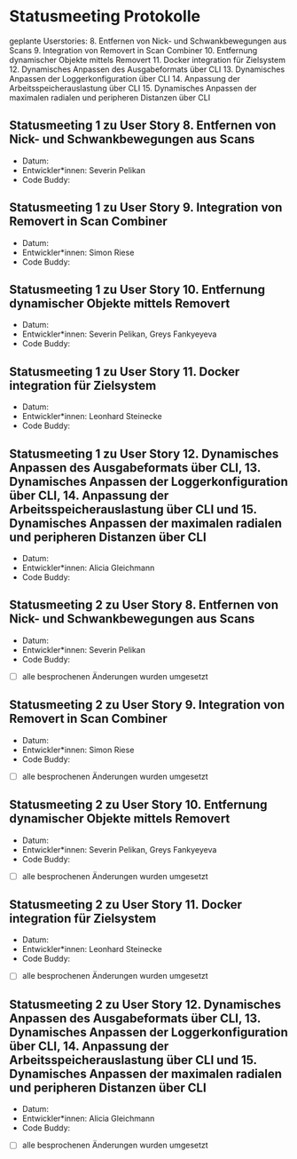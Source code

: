 # Statusmeeting Protokolle

geplante Userstories:
8. Entfernen von Nick- und Schwankbewegungen aus Scans
9. Integration von Removert in Scan Combiner
10. Entfernung dynamischer Objekte mittels Removert
11. Docker integration für Zielsystem 
12. Dynamisches Anpassen des Ausgabeformats über CLI 
13. Dynamisches Anpassen der Loggerkonfiguration über CLI 
14. Anpassung der Arbeitsspeicherauslastung über CLI 
15. Dynamisches Anpassen der maximalen radialen und peripheren Distanzen über CLI

## Statusmeeting 1 zu User Story 8. Entfernen von Nick- und Schwankbewegungen aus Scans
- Datum:
- Entwickler\*innen: Severin Pelikan
- Code Buddy:

## Statusmeeting 1 zu User Story 9. Integration von Removert in Scan Combiner
- Datum:
- Entwickler\*innen: Simon Riese
- Code Buddy:

## Statusmeeting 1 zu User Story 10. Entfernung dynamischer Objekte mittels Removert
- Datum:
- Entwickler\*innen: Severin Pelikan, Greys Fankyeyeva
- Code Buddy:

## Statusmeeting 1 zu User Story 11. Docker integration für Zielsystem 
- Datum:
- Entwickler\*innen: Leonhard Steinecke
- Code Buddy:

## Statusmeeting 1 zu User Story 12. Dynamisches Anpassen des Ausgabeformats über CLI, 13. Dynamisches Anpassen der Loggerkonfiguration über CLI, 14. Anpassung der Arbeitsspeicherauslastung über CLI und 15. Dynamisches Anpassen der maximalen radialen und peripheren Distanzen über CLI
- Datum:
- Entwickler\*innen: Alicia Gleichmann
- Code Buddy:

## Statusmeeting 2 zu User Story 8. Entfernen von Nick- und Schwankbewegungen aus Scans
- Datum:
- Entwickler\*innen: Severin Pelikan
- Code Buddy:
- [ ] alle besprochenen Änderungen wurden umgesetzt 

## Statusmeeting 2 zu User Story 9. Integration von Removert in Scan Combiner
- Datum:
- Entwickler\*innen: Simon Riese
- Code Buddy:
- [ ] alle besprochenen Änderungen wurden umgesetzt 

## Statusmeeting 2 zu User Story 10. Entfernung dynamischer Objekte mittels Removert
- Datum:
- Entwickler\*innen: Severin Pelikan, Greys Fankyeyeva
- Code Buddy:
- [ ] alle besprochenen Änderungen wurden umgesetzt 

## Statusmeeting 2 zu User Story 11. Docker integration für Zielsystem 
- Datum:
- Entwickler\*innen: Leonhard Steinecke
- Code Buddy:
- [ ] alle besprochenen Änderungen wurden umgesetzt 

## Statusmeeting 2 zu User Story 12. Dynamisches Anpassen des Ausgabeformats über CLI, 13. Dynamisches Anpassen der Loggerkonfiguration über CLI, 14. Anpassung der Arbeitsspeicherauslastung über CLI und 15. Dynamisches Anpassen der maximalen radialen und peripheren Distanzen über CLI
- Datum:
- Entwickler\*innen: Alicia Gleichmann
- Code Buddy:
- [ ] alle besprochenen Änderungen wurden umgesetzt 
